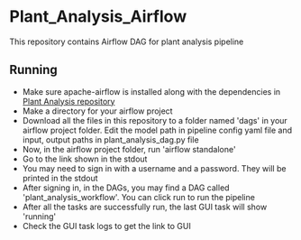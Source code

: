 # Plant_Analysis_Airflow
This repository contains Airflow DAG for plant analysis pipeline

## Running
* Make sure apache-airflow is installed along with the dependencies in [Plant Analysis repository](https://github.com/Advanced-Vision-and-Learning-Lab/Plant_Analysis)
* Make a directory for your airflow project
* Download all the files in this repository to a folder named 'dags' in your airflow project folder. Edit the model path in pipeline config yaml file and input, output paths in plant_analysis_dag.py file
* Now, in the airflow project folder, run 'airflow standalone'
* Go to the link shown in the stdout
* You may need to sign in with a username and a password. They will be printed in the stdout
* After signing in, in the DAGs, you may find a DAG called 'plant_analysis_workflow'. You can click run to run the pipeline
* After all the tasks are successfully run, the last GUI task will show 'running'
* Check the GUI task logs to get the link to GUI
